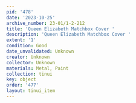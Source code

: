 ```yaml
---
pid: '478'
date: '2023-10-25'
archive_number: 23-01/1-2-212
title: 'Queen Elizabeth Matchbox Cover '
description: 'Queen Elizabeth Matchbox Cover '
extent: '1'
condition: Good
date_unvalidated: Unknown
creator: Unknown
collector: Unknown
materials: Metal, Paint
collection: tinui
key: object
order: '477'
layout: tinui_item
---
```

